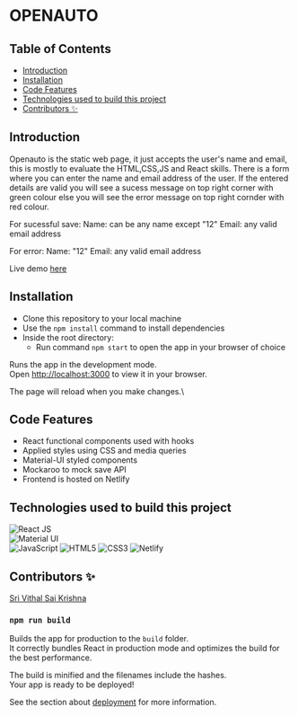 # OPENAUTO <!-- omit in toc -->

## Table of Contents <!-- omit in toc -->

- [Introduction](#introduction)
- [Installation](#installation)
- [Code Features](#code-features)
- [Technologies used to build this project](#technologies-used-to-build-this-project)
- [Contributors ✨](#contributors-)

## Introduction

Openauto is the static web page, it just accepts the user's name and email, this is mostly to evaluate the HTML,CSS,JS and React skills.
There is a form where you can enter the name and email address of the user. If the entered details are valid you will see a sucess message
on top right corner with green colour else you will see the error message on top right cornder with red colour.

For sucessful save:
Name: can be any name except "12"
Email: any valid email address

For error:
Name: "12"
Email: any valid email address

Live demo [here](https://openauto.netlify.app)

## Installation

- Clone this repository to your local machine
- Use the `npm install` command to install dependencies
- Inside the root directory:
  - Run command `npm start` to open the app in your browser of choice

Runs the app in the development mode.\
Open [http://localhost:3000](http://localhost:3000) to view it in your browser.

The page will reload when you make changes.\

## Code Features

- React functional components used with hooks
- Applied styles using CSS and media queries
- Material-UI styled components
- Mockaroo to mock save API
- Frontend is hosted on Netlify

## Technologies used to build this project

![React JS](https://img.shields.io/badge/react-%2320232a.svg?style=for-the-badge&logo=react&logoColor=%2361DAFB)  
![Material UI](https://camo.githubusercontent.com/2c2e3cab0541596a12e216df86e68fa554256f25826b55a068993a3edfbcd0e8/68747470733a2f2f696d672e736869656c64732e696f2f62616467652f4d6174657269616c2d2d55492d3030383143423f7374796c653d666f722d7468652d6261646765266c6f676f3d6d6174657269616c2d7569266c6f676f436f6c6f723d7768697465)  
![JavaScript](https://img.shields.io/badge/javascript-%23323330.svg?style=for-the-badge&logo=javascript&logoColor=%23F7DF1E) 
![HTML5](https://img.shields.io/badge/html5-%23E34F26.svg?style=for-the-badge&logo=html5&logoColor=white)
![CSS3](https://img.shields.io/badge/css3-%231572B6.svg?style=for-the-badge&logo=css3&logoColor=white)
![Netlify](https://img.shields.io/badge/netlify-%23000000.svg?style=for-the-badge&logo=netlify&logoColor=#00C7B7)

## Contributors ✨

[Sri Vithal Sai Krishna](https://github.com/krishnavithal)

### `npm run build`

Builds the app for production to the `build` folder.\
It correctly bundles React in production mode and optimizes the build for the best performance.

The build is minified and the filenames include the hashes.\
Your app is ready to be deployed!

See the section about [deployment](https://facebook.github.io/create-react-app/docs/deployment) for more information.